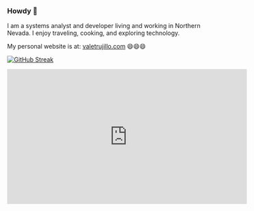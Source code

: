### Howdy 👋

I am a systems analyst and developer living and working in Northern Nevada. I enjoy traveling, cooking, and exploring technology.

My personal website is at: [valetrujillo.com](https://valetrujillo.com/) 😄😄😄

<!--
**vale-tech/vale-tech** is a ✨ _special_ ✨ repository because its `README.md` (this file) appears on your GitHub profile.

Here are some ideas to get you started:

- 🔭 I’m currently working on ...
- 🌱 I’m currently learning ...
- 👯 I’m looking to collaborate on ...
- 🤔 I’m looking for help with ...
- 💬 Ask me about ...
- 📫 How to reach me: ...
- 😄 Pronouns: ...
- ⚡ Fun fact: ...
-->

[![GitHub Streak](https://github-readme-streak-stats.herokuapp.com?user=vale-tech&theme=radical)](https://git.io/streak-stats)

<iframe width="560" height="315" src="https://www.youtube.com/embed/mk8XAYHzSsU" title="YouTube video player" frameborder="0" allow="accelerometer; autoplay; clipboard-write; encrypted-media; gyroscope; picture-in-picture" allowfullscreen></iframe>
